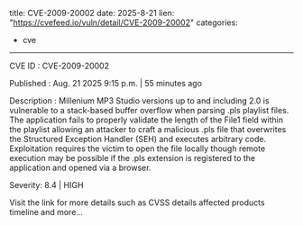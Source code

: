  
title: CVE-2009-20002
date: 2025-8-21
lien: "https://cvefeed.io/vuln/detail/CVE-2009-20002"
categories:
  - cve
---

CVE ID : CVE-2009-20002

Published :  Aug. 21
2025
9:15 p.m. | 55 minutes ago

Description : Millenium MP3 Studio versions up to and including 2.0 is vulnerable to a stack-based buffer overflow when parsing .pls playlist files. The application fails to properly validate the length of the File1 field within the playlist
allowing an attacker to craft a malicious .pls file that overwrites the Structured Exception Handler (SEH) and executes arbitrary code. Exploitation requires the victim to open the file locally
though remote execution may be possible if the .pls extension is registered to the application and opened via a browser.

Severity: 8.4 | HIGH

Visit the link for more details
such as CVSS details
affected products
timeline
and more...
